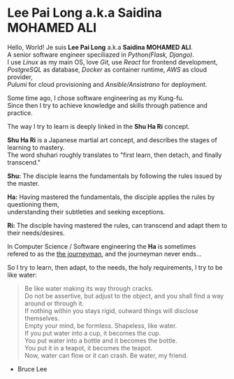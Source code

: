 # Lee Pai Long a.k.a Saidina MOHAMED ALI

Hello, World! Je suis **Lee Pai Long** a.k.a **Saidina MOHAMED ALI**.<br>
A senior software engineer speciliazed in *Python(Flask, Django)*.<br>
I use *Linux* as my main OS, love *Git*, use *React* for frontend development,<br>
*PostgreSQL* as database, *Docker* as container runtime, *AWS* as cloud provider,<br>
*Pulumi* for cloud provisioning and *Ansible/Ansistrano* for deployment.

Some time ago, I chose software engineering as my Kung-fu.<br>
Since then I try to achieve knowledge and skills through patience and practice.

The way I try to learn is deeply linked in the **Shu Ha Ri** concept.

**Shu Ha Ri** is a Japanese martial art concept, and describes the stages of learning to mastery.<br>
The word shuhari roughly translates to "first learn, then detach, and finally transcend."

**Shu:** The disciple learns the fundamentals by following the rules issued by the master.

**Ha:** Having mastered the fundamentals, the disciple applies the rules by questioning them,<br>
        understanding their subtleties and seeking exceptions.

**Ri:** The disciple having mastered the rules, can transcend and adapt them to their needs/desires.

In Computer Science / Software engineering the **Ha** is sometimes<br>
refered to as the [the journeyman][1], and the journeyman never ends...

So I try to learn, then adapt, to the needs, the holy requirements, I try to be like water:

> Be like water making its way through cracks.<br>
> Do not be assertive, but adjust to the object, and you shall find a way around or through it.<br>
> If nothing within you stays rigid, outward things will disclose themselves.<br>
> Empty your mind, be formless. Shapeless, like water.<br>
> If you put water into a cup, it becomes the cup.<br>
> You put water into a bottle and it becomes the bottle.<br>
> You put it in a teapot, it becomes the teapot.<br>
> Now, water can flow or it can crash. Be water, my friend.
- Bruce Lee

[1]: https://en.wikipedia.org/wiki/Journeyman
